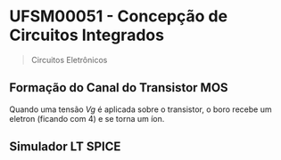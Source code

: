 # UFSM00051 - Concepção de Circuitos Integrados

> Circuitos Eletrônicos

## Formação do Canal do Transistor MOS

Quando uma tensão $Vg$ é aplicada sobre o transistor, o boro recebe um eletron (ficando com 4) e se torna um íon.  

## Simulador LT SPICE
